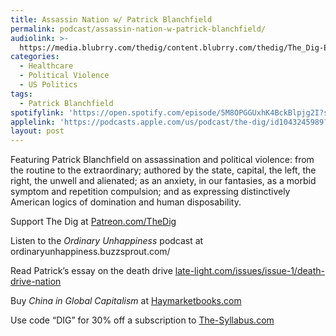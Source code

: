 ```yaml
---
title: Assassin Nation w/ Patrick Blanchfield
permalink: podcast/assassin-nation-w-patrick-blanchfield/
audiolink: >-
  https://media.blubrry.com/thedig/content.blubrry.com/thedig/The_Dig-EP_469-Blanchfield.mp3
categories:
  - Healthcare
  - Political Violence
  - US Politics
tags:
  - Patrick Blanchfield
spotifylink: 'https://open.spotify.com/episode/5M8OPGGUxhK4BckBlpjg2I?si=cdf4e9bd5dbd411f'
applelink: 'https://podcasts.apple.com/us/podcast/the-dig/id1043245989?i=1000680839737'
layout: post
---
```


Featuring Patrick Blanchfield on assassination and political violence: from the routine to the extraordinary; authored by the state, capital, the left, the right, the unwell and alienated; as an anxiety, in our fantasies, as a morbid symptom and repetition compulsion; and as expressing distinctively American logics of domination and human disposability.

Support The Dig at [Patreon.com/TheDig](http://patreon.com/TheDig)

Listen to the *Ordinary Unhappiness* podcast at ordinaryunhappiness.buzzsprout.com/

Read Patrick’s essay on the death drive [late-light.com/issues/issue-1/death-drive-nation](http://late-light.com/issues/issue-1/death-drive-nation)

Buy *China in Global Capitalism* at [Haymarketbooks.com](http://haymarketbooks.com)

Use code “DIG” for 30% off a subscription to [The-Syllabus.com](http://the-syllabus.com)
